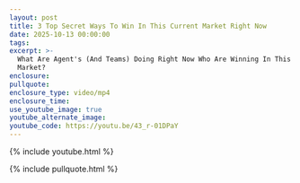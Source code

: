 ```yaml
---
layout: post
title: 3 Top Secret Ways To Win In This Current Market Right Now
date: 2025-10-13 00:00:00
tags:
excerpt: >-
  What Are Agent's (And Teams) Doing Right Now Who Are Winning In This Current
  Market?
enclosure:
pullquote:
enclosure_type: video/mp4
enclosure_time:
use_youtube_image: true
youtube_alternate_image:
youtube_code: https://youtu.be/43_r-01DPaY
---
```

{% include youtube.html %}

{% include pullquote.html %}